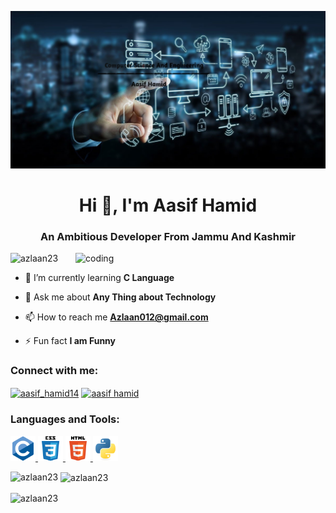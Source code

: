 ![logo](https://github.com/azlaan23/azlaan23/blob/main/Technology-Watch%20(1).jpg)
<h1 align="center">Hi 👋, I'm Aasif Hamid</h1>
<h3 align="center">An Ambitious Developer From Jammu And Kashmir</h3>
<img align="right" alt="coding" width="400" src="https://media.tenor.com/2nKSTDDekOgAAAAC/coding-kira.gif">

<p align="left"> <img src="https://komarev.com/ghpvc/?username=azlaan23&label=Profile%20views&color=0e75b6&style=flat" alt="azlaan23" /> </p>

- 🌱 I’m currently learning **C Language**

- 💬 Ask me about **Any Thing about Technology**

- 📫 How to reach me **Azlaan012@gmail.com**

- ⚡ Fun fact **I am Funny**

<h3 align="left">Connect with me:</h3>
<p align="left">
<a href="https://twitter.com/aasif_hamid14" target="blank"><img align="center" src="https://raw.githubusercontent.com/rahuldkjain/github-profile-readme-generator/master/src/images/icons/Social/twitter.svg" alt="aasif_hamid14" height="30" width="40" /></a>
<a href="https://linkedin.com/in/aasif hamid" target="blank"><img align="center" src="https://raw.githubusercontent.com/rahuldkjain/github-profile-readme-generator/master/src/images/icons/Social/linked-in-alt.svg" alt="aasif hamid" height="30" width="40" /></a>
</p>

<h3 align="left">Languages and Tools:</h3>
<p align="left"> <a href="https://www.cprogramming.com/" target="_blank" rel="noreferrer"> <img src="https://raw.githubusercontent.com/devicons/devicon/master/icons/c/c-original.svg" alt="c" width="40" height="40"/> </a> <a href="https://www.w3schools.com/css/" target="_blank" rel="noreferrer"> <img src="https://raw.githubusercontent.com/devicons/devicon/master/icons/css3/css3-original-wordmark.svg" alt="css3" width="40" height="40"/> </a> <a href="https://www.w3.org/html/" target="_blank" rel="noreferrer"> <img src="https://raw.githubusercontent.com/devicons/devicon/master/icons/html5/html5-original-wordmark.svg" alt="html5" width="40" height="40"/> </a> <a href="https://www.python.org" target="_blank" rel="noreferrer"> <img src="https://raw.githubusercontent.com/devicons/devicon/master/icons/python/python-original.svg" alt="python" width="40" height="40"/> </a> </p>

<p><img align="left" src="https://github-readme-stats.vercel.app/api/top-langs?username=azlaan23&show_icons=true&locale=en&layout=compact" alt="azlaan23" /></p>

<p>&nbsp;<img align="center" src="https://github-readme-stats.vercel.app/api?username=azlaan23&show_icons=true&locale=en" alt="azlaan23" /></p>

<p><img align="center" src="https://github-readme-streak-stats.herokuapp.com/?user=azlaan23&" alt="azlaan23" /></p>

